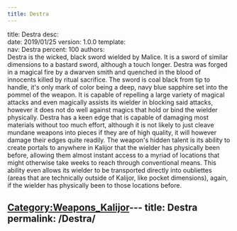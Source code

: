 ```yaml
---
title: Destra
---
```


title:		Destra
desc:		
date:		2019/01/25
version:	1.0.0
template:	
nav:		Destra
percent:	100
authors:	
Destra is the wicked, black sword wielded by Malice. It is a sword of
similar dimensions to a bastard sword, although a touch longer. Destra
was forged in a magical fire by a dwarven smith and quenched in the
blood of innocents killed by ritual sacrifice. The sword is coal black
from tip to handle, it's only mark of color being a deep, navy blue
sapphire set into the pommel of the weapon. It is capable of repelling a
large variety of magical attacks and even magically assists its wielder
in blocking said attacks, however it does not do well against magics
that hold or bind the wielder physically. Destra has a keen edge that is
capable of damaging most materials without too much effort, although it
is not likely to just cleave mundane weapons into pieces if they are of
high quality, it will however damage their edges quite readily. The
weapon's hidden talent is its ability to create portals to anywhere in
Kalijor that the wielder has physically been before, allowing them
almost instant access to a myriad of locations that might otherwise take
weeks to reach through conventional means. This ability even allows its
wielder to be transported directly into oubliettes (areas that are
technically outside of Kalijor, like pocket dimensions), again, if the
wielder has physically been to those locations before.

[Category:Weapons_Kalijor](Category:Weapons_Kalijor "wikilink")---
title: Destra
permalink: /Destra/
---

